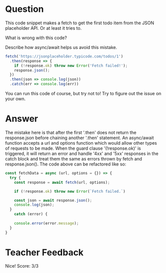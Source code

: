 # Question

This code snippet makes a fetch to get the first todo item from the JSON placeholder API. Or at least it tries to.

What is wrong with this code? 

Describe how async/await helps us avoid this mistake.

```js
fetch('https://jsonplaceholder.typicode.com/todos/1')
  .then(response => {
    if (!response.ok) throw new Error('Fetch failed!');
    response.json();
  })
  .then(json => console.log(json))
  .catch(err => console.log(err))
```

You can run this code of course, but try not to! Try to figure out the issue on your own.

# Answer
The mistake here is that after the first '.then' does not return the response.json before chaining another '.then' statement. An async/await function accepts a url and options function which would allow other types of requests to be made. When the guard clause '(!response.ok)' is triggered, it will return an error and handle '4xx' and '5xx' responses in the catch block and treat them the same as errors thrown by fetch and response.json().
The code above can be refactored like so:
```jsx
const fetchData = async (url, options = {}) => {
  try {
    const response = await fetch(url, options);

    if (!response.ok) throw new Error(`Fetch failed.`)

    const json = await response.json();
    console.log(json);
  }
    catch (error) {
    
    console.error(error.message);
  }
}
```
# Teacher Feedback
Nice!
Score: 3/3